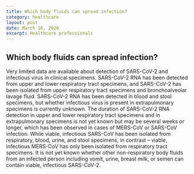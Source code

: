 ```yaml
---
title: Which body fluids can spread infection?
category: healthcare
layout: post
date: March 16, 2020
excerpt: Healthcare professionals
---
```


## Which body fluids can spread infection? ##

Very limited data are available about detection of SARS-CoV-2 and infectious virus in clinical specimens. SARS-CoV-2 RNA has been detected from upper and lower respiratory tract specimens, and SARS-CoV-2 has been isolated from upper respiratory tract specimens and bronchoalveolar lavage fluid. SARS-CoV-2 RNA has been detected in blood and stool specimens, but whether infectious virus is present in extrapulmonary specimens is currently unknown. The duration of SARS-CoV-2 RNA detection in upper and lower respiratory tract specimens and in extrapulmonary specimens is not yet known but may be several weeks or longer, which has been observed in cases of MERS-CoV or SARS-CoV infection. While viable, infectious SARS-CoV has been isolated from respiratory, blood, urine, and stool specimens, in contrast – viable, infectious MERS-CoV has only been isolated from respiratory tract specimens. It is not yet known whether other non-respiratory body fluids from an infected person including vomit, urine, breast milk, or semen can contain viable, infectious SARS-CoV-2.
